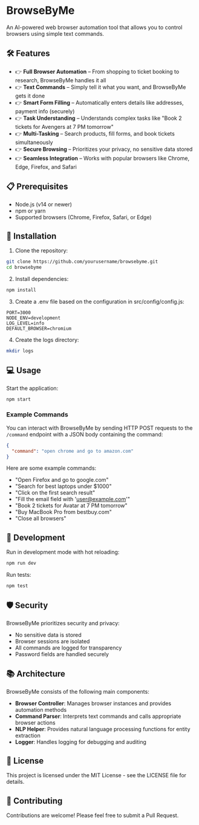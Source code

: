 # BrowseByMe

An AI-powered web browser automation tool that allows you to control browsers using simple text commands.

## 🛠 Features

- 👉 **Full Browser Automation** – From shopping to ticket booking to research, BrowseByMe handles it all
- 👉 **Text Commands** – Simply tell it what you want, and BrowseByMe gets it done
- 👉 **Smart Form Filling** – Automatically enters details like addresses, payment info (securely)
- 👉 **Task Understanding** – Understands complex tasks like "Book 2 tickets for Avengers at 7 PM tomorrow"
- 👉 **Multi-Tasking** – Search products, fill forms, and book tickets simultaneously
- 👉 **Secure Browsing** – Prioritizes your privacy, no sensitive data stored
- 👉 **Seamless Integration** – Works with popular browsers like Chrome, Edge, Firefox, and Safari

## 📋 Prerequisites

- Node.js (v14 or newer)
- npm or yarn
- Supported browsers (Chrome, Firefox, Safari, or Edge)

## 🚀 Installation

1. Clone the repository:
```bash
git clone https://github.com/yourusername/browsebyme.git
cd browsebyme
```

2. Install dependencies:
```bash
npm install
```

3. Create a .env file based on the configuration in src/config/config.js:
```
PORT=3000
NODE_ENV=development
LOG_LEVEL=info
DEFAULT_BROWSER=chromium
```

4. Create the logs directory:
```bash
mkdir logs
```

## 💻 Usage

Start the application:
```bash
npm start
```

### Example Commands

You can interact with BrowseByMe by sending HTTP POST requests to the `/command` endpoint with a JSON body containing the command:

```json
{
  "command": "open chrome and go to amazon.com"
}
```

Here are some example commands:

- "Open Firefox and go to google.com"
- "Search for best laptops under $1000"
- "Click on the first search result"
- "Fill the email field with 'user@example.com'"
- "Book 2 tickets for Avatar at 7 PM tomorrow"
- "Buy MacBook Pro from bestbuy.com"
- "Close all browsers"

## 🔧 Development

Run in development mode with hot reloading:
```bash
npm run dev
```

Run tests:
```bash
npm test
```

## 🛡️ Security

BrowseByMe prioritizes security and privacy:

- No sensitive data is stored
- Browser sessions are isolated
- All commands are logged for transparency
- Password fields are handled securely

## 📚 Architecture

BrowseByMe consists of the following main components:

- **Browser Controller**: Manages browser instances and provides automation methods
- **Command Parser**: Interprets text commands and calls appropriate browser actions
- **NLP Helper**: Provides natural language processing functions for entity extraction
- **Logger**: Handles logging for debugging and auditing

## 📄 License

This project is licensed under the MIT License - see the LICENSE file for details.

## 👥 Contributing

Contributions are welcome! Please feel free to submit a Pull Request. 